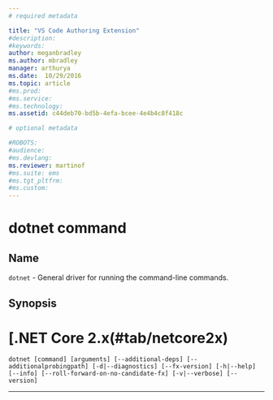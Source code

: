 ```yaml
---
# required metadata

title: "VS Code Authoring Extension"
#description:
#keywords:
author: meganbradley
ms.author: mbradley
manager: arthurya
ms.date:  10/29/2016
ms.topic: article
#ms.prod:
#ms.service:
#ms.technology:
ms.assetid: c44deb70-bd5b-4efa-bcee-4e4b4c8f418c

# optional metadata

#ROBOTS:
#audience:
#ms.devlang:
ms.reviewer: martinof
#ms.suite: ems
#ms.tgt_pltfrm:
#ms.custom:
---
```


# dotnet command

## Name

`dotnet` - General driver for running the command-line commands.

## Synopsis
# [.NET Core 2.x(#tab/netcore2x)
`dotnet [command] [arguments] [--additional-deps] [--additionalprobingpath] [-d|--diagnostics] [--fx-version] [-h|--help] [--info] [--roll-forward-on-no-candidate-fx] [-v|--verbose] [--version]`

---
